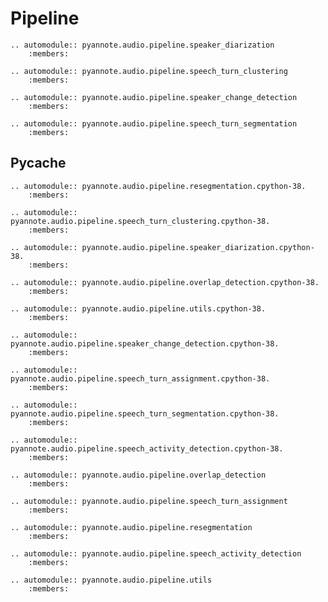 # Pipeline


```eval_rst
.. automodule:: pyannote.audio.pipeline.speaker_diarization
    :members:

```


```eval_rst
.. automodule:: pyannote.audio.pipeline.speech_turn_clustering
    :members:

```


```eval_rst
.. automodule:: pyannote.audio.pipeline.speaker_change_detection
    :members:

```


```eval_rst
.. automodule:: pyannote.audio.pipeline.speech_turn_segmentation
    :members:

```

## Pycache


```eval_rst
.. automodule:: pyannote.audio.pipeline.resegmentation.cpython-38.
    :members:

```


```eval_rst
.. automodule:: pyannote.audio.pipeline.speech_turn_clustering.cpython-38.
    :members:

```


```eval_rst
.. automodule:: pyannote.audio.pipeline.speaker_diarization.cpython-38.
    :members:

```


```eval_rst
.. automodule:: pyannote.audio.pipeline.overlap_detection.cpython-38.
    :members:

```


```eval_rst
.. automodule:: pyannote.audio.pipeline.utils.cpython-38.
    :members:

```


```eval_rst
.. automodule:: pyannote.audio.pipeline.speaker_change_detection.cpython-38.
    :members:

```


```eval_rst
.. automodule:: pyannote.audio.pipeline.speech_turn_assignment.cpython-38.
    :members:

```


```eval_rst
.. automodule:: pyannote.audio.pipeline.speech_turn_segmentation.cpython-38.
    :members:

```


```eval_rst
.. automodule:: pyannote.audio.pipeline.speech_activity_detection.cpython-38.
    :members:

```


```eval_rst
.. automodule:: pyannote.audio.pipeline.overlap_detection
    :members:

```


```eval_rst
.. automodule:: pyannote.audio.pipeline.speech_turn_assignment
    :members:

```


```eval_rst
.. automodule:: pyannote.audio.pipeline.resegmentation
    :members:

```


```eval_rst
.. automodule:: pyannote.audio.pipeline.speech_activity_detection
    :members:

```


```eval_rst
.. automodule:: pyannote.audio.pipeline.utils
    :members:

```
